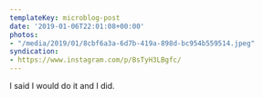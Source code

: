```yaml
---
templateKey: microblog-post
date: '2019-01-06T22:01:08+00:00'
photos:
- "/media/2019/01/8cbf6a3a-6d7b-419a-898d-bc954b559514.jpeg"
syndication:
- https://www.instagram.com/p/BsTyH3LBgfc/
---
```


I said I would do it and I did.

